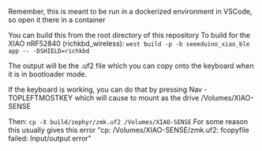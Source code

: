 Remember, this is meant to be run in a dockerized environment in VSCode, so open it there in a container

You can build this from the root directory of this repository
To build for the XIAO nRF52840 (richkbd_wireless): `west build -p -b seeeduino_xiao_ble app -- -DSHIELD=richkbd`


The output will be the .uf2 file which you can copy onto the keyboard when it is in bootloader mode.

If the keyboard is working, you can do that by pressing Nav - TOPLEFTMOSTKEY which will cause to mount as the
drive /Volumes/XIAO-SENSE

Then:
`cp -X build/zephyr/zmk.uf2 /Volumes/XIAO-SENSE`
For some reason this usually gives this error "cp: /Volumes/XIAO-SENSE/zmk.uf2: fcopyfile failed: Input/output error"
